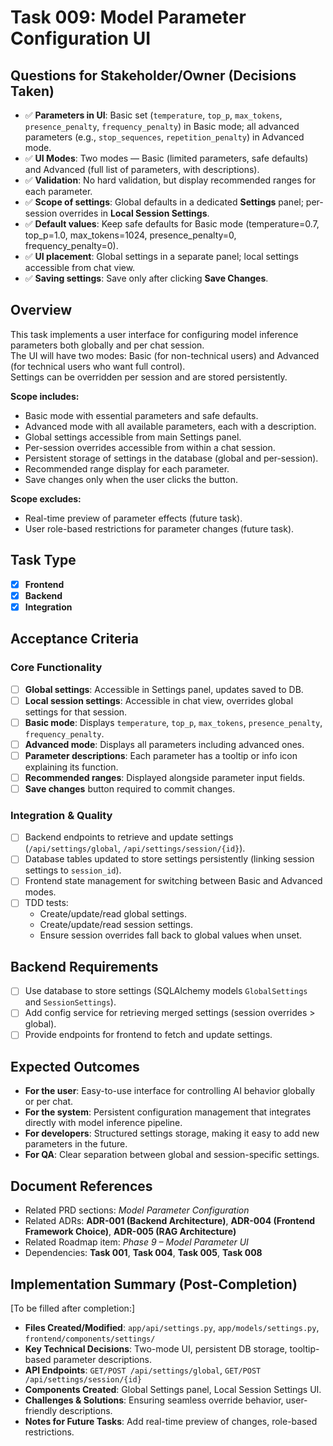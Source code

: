 # Task 009: Model Parameter Configuration UI

## Questions for Stakeholder/Owner (Decisions Taken)
- ✅ **Parameters in UI**: Basic set (`temperature`, `top_p`, `max_tokens`, `presence_penalty`, `frequency_penalty`) in Basic mode; all advanced parameters (e.g., `stop_sequences`, `repetition_penalty`) in Advanced mode.
- ✅ **UI Modes**: Two modes — Basic (limited parameters, safe defaults) and Advanced (full list of parameters, with descriptions).
- ✅ **Validation**: No hard validation, but display recommended ranges for each parameter.
- ✅ **Scope of settings**: Global defaults in a dedicated **Settings** panel; per-session overrides in **Local Session Settings**.
- ✅ **Default values**: Keep safe defaults for Basic mode (temperature=0.7, top_p=1.0, max_tokens=1024, presence_penalty=0, frequency_penalty=0).
- ✅ **UI placement**: Global settings in a separate panel; local settings accessible from chat view.
- ✅ **Saving settings**: Save only after clicking **Save Changes**.

## Overview
This task implements a user interface for configuring model inference parameters both globally and per chat session.  
The UI will have two modes: Basic (for non-technical users) and Advanced (for technical users who want full control).  
Settings can be overridden per session and are stored persistently.

**Scope includes:**
- Basic mode with essential parameters and safe defaults.
- Advanced mode with all available parameters, each with a description.
- Global settings accessible from main Settings panel.
- Per-session overrides accessible from within a chat session.
- Persistent storage of settings in the database (global and per-session).
- Recommended range display for each parameter.
- Save changes only when the user clicks the button.

**Scope excludes:**
- Real-time preview of parameter effects (future task).
- User role-based restrictions for parameter changes (future task).

## Task Type
- [x] **Frontend**
- [x] **Backend**
- [x] **Integration**

## Acceptance Criteria
### Core Functionality
- [ ] **Global settings**: Accessible in Settings panel, updates saved to DB.
- [ ] **Local session settings**: Accessible in chat view, overrides global settings for that session.
- [ ] **Basic mode**: Displays `temperature`, `top_p`, `max_tokens`, `presence_penalty`, `frequency_penalty`.
- [ ] **Advanced mode**: Displays all parameters including advanced ones.
- [ ] **Parameter descriptions**: Each parameter has a tooltip or info icon explaining its function.
- [ ] **Recommended ranges**: Displayed alongside parameter input fields.
- [ ] **Save changes** button required to commit changes.

### Integration & Quality
- [ ] Backend endpoints to retrieve and update settings (`/api/settings/global`, `/api/settings/session/{id}`).
- [ ] Database tables updated to store settings persistently (linking session settings to `session_id`).
- [ ] Frontend state management for switching between Basic and Advanced modes.
- [ ] TDD tests:
  - Create/update/read global settings.
  - Create/update/read session settings.
  - Ensure session overrides fall back to global values when unset.

## Backend Requirements
- [ ] Use database to store settings (SQLAlchemy models `GlobalSettings` and `SessionSettings`).
- [ ] Add config service for retrieving merged settings (session overrides > global).
- [ ] Provide endpoints for frontend to fetch and update settings.

## Expected Outcomes
- **For the user**: Easy-to-use interface for controlling AI behavior globally or per chat.
- **For the system**: Persistent configuration management that integrates directly with model inference pipeline.
- **For developers**: Structured settings storage, making it easy to add new parameters in the future.
- **For QA**: Clear separation between global and session-specific settings.

## Document References
- Related PRD sections: *Model Parameter Configuration*
- Related ADRs: **ADR-001 (Backend Architecture)**, **ADR-004 (Frontend Framework Choice)**, **ADR-005 (RAG Architecture)**
- Related Roadmap item: *Phase 9 – Model Parameter UI*
- Dependencies: **Task 001**, **Task 004**, **Task 005**, **Task 008**

## Implementation Summary (Post-Completion)
[To be filled after completion:]
- **Files Created/Modified**: `app/api/settings.py`, `app/models/settings.py`, `frontend/components/settings/`
- **Key Technical Decisions**: Two-mode UI, persistent DB storage, tooltip-based parameter descriptions.
- **API Endpoints**: `GET/POST /api/settings/global`, `GET/POST /api/settings/session/{id}`
- **Components Created**: Global Settings panel, Local Session Settings UI.
- **Challenges & Solutions**: Ensuring seamless override behavior, user-friendly descriptions.
- **Notes for Future Tasks**: Add real-time preview of changes, role-based restrictions.
